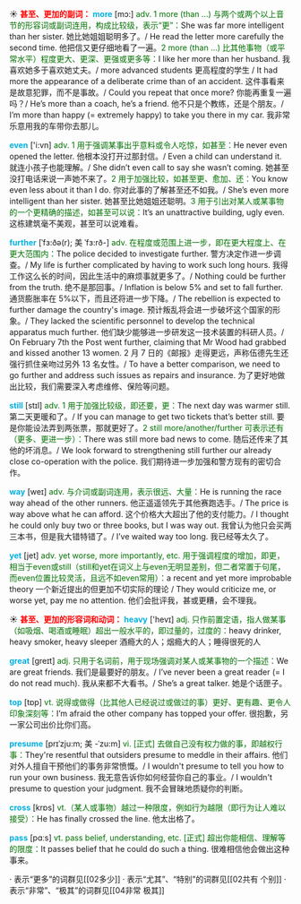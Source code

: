 ☀ <font color="red">**甚至、更加的副词：**</font>
<font color="sky blue">**more**</font> [mɔ:] 
<font color="rgb(227, 108, 9)">adv. 1 more (than ...) 与两个或两个以上音节的形容词或副词连用，构成比较级，表示“更”：</font>She was far more intelligent than her sister. 她比她姐姐聪明多了。/ He read the letter more carefully the second time. 他把信又更仔细地看了一遍。<font color="rgb(227, 108, 9)">2 more (than ...) 比其他事物（或平常水平）程度更大、更深、更强或更多等：</font>I like her more than her husband. 我喜欢她多于喜欢她丈夫。/ more advanced students 更高程度的学生 / It had more the appearance of a deliberate crime than of an accident. 这件事看来是故意犯罪，而不是事故。/ Could you repeat that once more? 你能再重复一遍吗？/ He’s more than a coach, he’s a friend. 他不只是个教练，还是个朋友。/ I’m more than happy (= extremely happy) to take you there in my car. 我非常乐意用我的车带你去那儿。

<font color="sky blue">**even**</font> ['i:vn] 
<font color="rgb(227, 108, 9)">adv. 1 用于强调某事出乎意料或令人吃惊，如甚至：</font>He never even opened the letter. 他根本没打开过那封信。/ Even a child can understand it. 就连小孩子也能理解。/ She didn’t even call to say she wasn’t coming. 她甚至没打电话来说一声她不来了。<font color="rgb(227, 108, 9)">2 用于加强比较，如甚至更、愈加、还：</font>You know even less about it than I do. 你对此事的了解甚至还不如我。/ She’s even more intelligent than her sister. 她甚至比她姐姐还聪明。<font color="rgb(227, 108, 9)">3 用于引出对某人或某事物的一个更精确的描述，如甚至可以说：</font>It’s an unattractive building, ugly even. 这栋建筑毫不美观，甚至可以说难看。
           
<font color="sky blue">**further**</font> [ˈfɜ:ðə(r); 美 ˈfɜ:rð-]
<font color="rgb(227, 108, 9)">adv. 在程度或范围上进一步，即在更大程度上、在更大范围内：</font>The police decided to investigate further. 警方决定作进一步调查。/ My life is further complicated by having to work such long hours. 我得工作这么长的时间，因此生活中的麻烦事就更多了。/ Nothing could be further from the truth. 绝不是那回事。/ Inflation is below 5% and set to fall further. 通货膨胀率在 5%以下，而且还将进一步下降。/ The rebellion is expected to further damage the country's image. 预计叛乱将会进一步破坏这个国家的形象。/ They lacked the scientific personnel to develop the technical apparatus much further. 他们缺少能够进一步研发这一技术装置的科研人员。/ On February 7th the Post went further, claiming that Mr Wood had grabbed and kissed another 13 women. 2 月 7 日的《邮报》走得更远，声称伍德先生还强行抓住亲吻过另外 13 名女性。/ To have a better comparison, we need to go further and address such issues as repairs and insurance. 为了更好地做出比较，我们需要深入考虑维修、保险等问题。

<font color="sky blue">**still**</font> [stɪl] 
<font color="rgb(227, 108, 9)">adv. 1 用于加强比较级，即还要，更：</font>The next day was warmer still. 第二天更暖和了。/ If you can manage to get two tickets that’s better still. 要是你能设法弄到两张票，那就更好了。<font color="rgb(227, 108, 9)">2 still more/another/further 可表示还有（更多、更进一步）：</font>There was still more bad news to come. 随后还传来了其他的坏消息。/ We look forward to strengthening still further our already close co-operation with the police. 我们期待进一步加强和警方现有的密切合作。

<font color="sky blue">**way**</font> [weɪ] 
<font color="rgb(227, 108, 9)">adv. 与介词或副词连用，表示很远、大量：</font>He is running the race way ahead of the other runners. 他正遥遥领先于其他赛跑选手。/ The price is way above what he can afford. 这个价格大大超出了他的支付能力。/ I thought he could only buy two or three books, but I was way out. 我曾认为他只会买两三本书，但是我大错特错了。/ I’ve waited way too long. 我已经等太久了。

<font color="sky blue">**yet**</font> [jet] 
<font color="rgb(227, 108, 9)">adv. yet worse, more importantly, etc. 用于强调程度的增加，即更，相当于even或still（still和yet在词义上与even无明显差别，但二者常置于句尾，而even位置比较灵活，且远不如even常用）：</font>a recent and yet more improbable theory 一个新近提出的但更加不切实际的理论 / They would criticize me, or worse yet, pay me no attention. 他们会批评我，甚或更糟，会不理我。

☀ <font color="red">**甚至、更加的形容词和动词：**</font>
<font color="sky blue">**heavy**</font> ['hevɪ] 
<font color="rgb(227, 108, 9)">adj. 只作前置定语，指人做某事（如吸烟、喝酒或睡眠）超出一般水平的，即过量的，过度的：</font>heavy drinker, heavy smoker, heavy sleeper 酒瘾大的人；烟瘾大的人；睡得很死的人

<font color="sky blue">**great**</font> [ɡreɪt] 
<font color="rgb(227, 108, 9)">adj. 只用于名词前，用于现场强调对某人或某事物的一个描述：</font>We are great friends. 我们是最要好的朋友。/ I’ve never been a great reader (= I do not read much). 我从来都不大看书。/ She’s a great talker. 她是个话匣子。

<font color="sky blue">**top**</font> [tɒp] 
<font color="rgb(227, 108, 9)">vt. 说得或做得（比其他人已经说过或做过的事）更好、更有趣、更令人印象深刻等：</font>I’m afraid the other company has topped your offer. 很抱歉，另一家公司出价比你们高。

<font color="sky blue">**presume**</font> [prɪˈzju:m; 美 -ˈzu:m]
<font color="rgb(227, 108, 9)">vi. [正式] 去做自己没有权力做的事，即越权行事：</font>They're resentful that outsiders presume to meddle in their affairs. 他们对外人擅自干预他们的事务非常愤慨。/ I wouldn't presume to tell you how to run your own business. 我无意告诉你如何经营你自己的事业。/ I wouldn't presume to question your judgment. 我不会冒昧地质疑你的判断。

<font color="sky blue">**cross**</font> [krɒs] 
<font color="rgb(227, 108, 9)">vt.（某人或事物）越过一种限度，例如行为越限（即行为让人难以接受）：</font>He has finally crossed the line. 他太出格了。

<font color="sky blue">**pass**</font> [pɑːs] 
<font color="rgb(227, 108, 9)">vt. pass belief, understanding, etc. [正式] 超出你能相信、理解等的限度：</font>It passes belief that he could do such a thing. 很难相信他会做出这种事来。

· 表示“更多”的词群见[[02多少]]
· 表示“尤其”、“特别”的词群见[[02共有 个别]]
· 表示“非常”、“极其”的词群见[[04非常 极其]]
